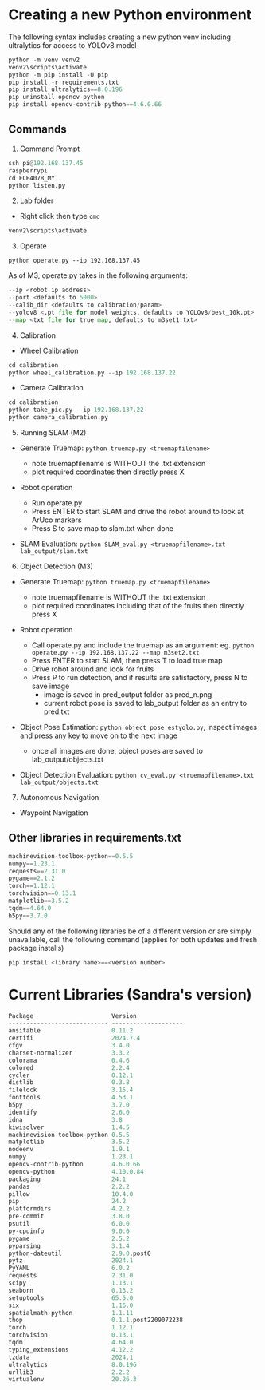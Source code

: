 # Creating a new Python environment

The following syntax includes creating a new python venv including ultralytics for access to YOLOv8 model


```python
python -m venv venv2
venv2\scripts\activate
python -m pip install -U pip
pip install -r requirements.txt
pip install ultralytics==8.0.196     
pip uninstall opencv-python
pip install opencv-contrib-python==4.6.0.66
```

## Commands

1. Command Prompt
```python
ssh pi@192.168.137.45
raspberrypi
cd ECE4078_MY
python listen.py
```

2. Lab folder
- Right click then type `cmd`

```python
venv2\scripts\activate
```

3. Operate

`python operate.py --ip 192.168.137.45`

As of M3, operate.py takes in the following arguments:

```python
--ip <robot ip address>
--port <defaults to 5000>
--calib_dir <defaults to calibration/param>
--yolov8 <.pt file for model weights, defaults to YOLOv8/best_10k.pt>
--map <txt file for true map, defaults to m3set1.txt>
```

4. Calibration

- Wheel Calibration
```python
cd calibration
python wheel_calibration.py --ip 192.168.137.22
```

- Camera Calibration
```python
cd calibration
python take_pic.py --ip 192.168.137.22
python camera_calibration.py
```


5. Running SLAM (M2)

- Generate Truemap: `python truemap.py <truemapfilename>`
    - note truemapfilename is WITHOUT the .txt extension
    - plot required coordinates then directly press X

- Robot operation
    - Run operate.py
    - Press ENTER to start SLAM and drive the robot around to look at ArUco markers
    - Press S to save map to slam.txt when done

- SLAM Evaluation: `python SLAM_eval.py <truemapfilename>.txt lab_output/slam.txt`


6. Object Detection (M3)

- Generate Truemap: `python truemap.py <truemapfilename>`
    - note truemapfilename is WITHOUT the .txt extension
    - plot required coordinates including that of the fruits then directly press X

- Robot operation
    - Call operate.py and include the truemap as an argument: eg. `python operate.py --ip 192.168.137.22 --map m3set2.txt`
    - Press ENTER to start SLAM, then press T to load true map
    - Drive robot around and look for fruits
    - Press P to run detection, and if results are satisfactory, press N to save image 
        - image is saved in pred_output folder as pred_n.png
        - current robot pose is saved to lab_output folder as an entry to pred.txt

- Object Pose Estimation: `python object_pose_estyolo.py`, inspect images and press any key to move on to the next image
    - once all images are done, object poses are saved to lab_output/objects.txt

- Object Detection Evaluation: `python cv_eval.py <truemapfilename>.txt lab_output/objects.txt`



7. Autonomous Navigation

- Waypoint Navigation




## Other libraries in requirements.txt

```python
machinevision-toolbox-python==0.5.5
numpy==1.23.1
requests==2.31.0
pygame==2.1.2
torch==1.12.1
torchvision==0.13.1
matplotlib==3.5.2
tqdm==4.64.0
h5py==3.7.0

```

Should any of the following libraries be of a different version or are simply unavailable,
call the following command (applies for both updates and fresh package installs)

```python
pip install <library name>==<version number>
```

# Current Libraries (Sandra's version)

```python
Package                      Version
---------------------------- --------------------
ansitable                    0.11.2
certifi                      2024.7.4
cfgv                         3.4.0
charset-normalizer           3.3.2
colorama                     0.4.6
colored                      2.2.4
cycler                       0.12.1
distlib                      0.3.8
filelock                     3.15.4
fonttools                    4.53.1
h5py                         3.7.0
identify                     2.6.0
idna                         3.8
kiwisolver                   1.4.5
machinevision-toolbox-python 0.5.5
matplotlib                   3.5.2
nodeenv                      1.9.1
numpy                        1.23.1
opencv-contrib-python        4.6.0.66
opencv-python                4.10.0.84
packaging                    24.1
pandas                       2.2.2
pillow                       10.4.0
pip                          24.2
platformdirs                 4.2.2
pre-commit                   3.8.0
psutil                       6.0.0
py-cpuinfo                   9.0.0
pygame                       2.5.2
pyparsing                    3.1.4
python-dateutil              2.9.0.post0
pytz                         2024.1
PyYAML                       6.0.2
requests                     2.31.0
scipy                        1.13.1
seaborn                      0.13.2
setuptools                   65.5.0
six                          1.16.0
spatialmath-python           1.1.11
thop                         0.1.1.post2209072238
torch                        1.12.1
torchvision                  0.13.1
tqdm                         4.64.0
typing_extensions            4.12.2
tzdata                       2024.1
ultralytics                  8.0.196
urllib3                      2.2.2
virtualenv                   20.26.3
```
